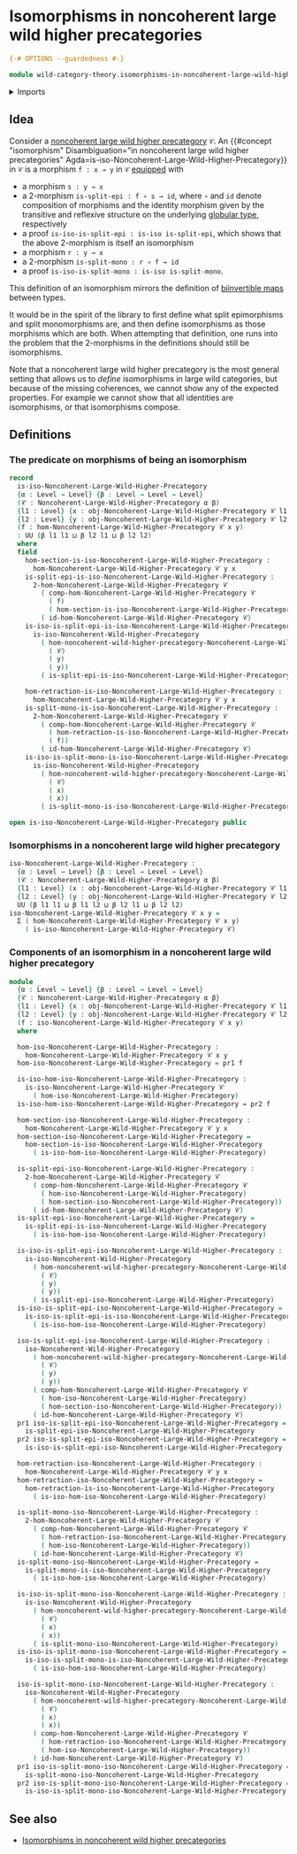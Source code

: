 # Isomorphisms in noncoherent large wild higher precategories

```agda
{-# OPTIONS --guardedness #-}

module wild-category-theory.isomorphisms-in-noncoherent-large-wild-higher-precategories where
```

<details><summary>Imports</summary>

```agda
open import foundation.dependent-pair-types
open import foundation.universe-levels

open import wild-category-theory.isomorphisms-in-noncoherent-wild-higher-precategories
open import wild-category-theory.noncoherent-large-wild-higher-precategories
```

</details>

## Idea

Consider a
[noncoherent large wild higher precategory](wild-category-theory.noncoherent-large-wild-higher-precategories.md)
`𝒞`. An
{{#concept "isomorphism" Disambiguation="in noncoherent large wild higher precategories" Agda=is-iso-Noncoherent-Large-Wild-Higher-Precategory}}
in `𝒞` is a morphism `f : x → y` in `𝒞` [equipped](foundation.structure.md) with

- a morphism `s : y → x`
- a $2$-morphism `is-split-epi : f ∘ s → id`, where `∘` and `id` denote
  composition of morphisms and the identity morphism given by the transitive and
  reflexive structure on the underlying
  [globular type](structured-types.globular-types.md), respectively
- a proof `is-iso-is-split-epi : is-iso is-split-epi`, which shows that the
  above $2$-morphism is itself an isomorphism
- a morphism `r : y → x`
- a $2$-morphism `is-split-mono : r ∘ f → id`
- a proof `is-iso-is-split-mono : is-iso is-split-mono`.

This definition of an isomorphism mirrors the definition of
[biinvertible maps](foundation-core.equivalences.md) between types.

It would be in the spirit of the library to first define what split epimorphisms
and split monomorphisms are, and then define isomorphisms as those morphisms
which are both. When attempting that definition, one runs into the problem that
the $2$-morphisms in the definitions should still be isomorphisms.

Note that a noncoherent large wild higher precategory is the most general
setting that allows us to _define_ isomorphisms in large wild categories, but
because of the missing coherences, we cannot show any of the expected
properties. For example we cannot show that all identities are isomorphisms, or
that isomorphisms compose.

## Definitions

### The predicate on morphisms of being an isomorphism

```agda
record
  is-iso-Noncoherent-Large-Wild-Higher-Precategory
  {α : Level → Level} {β : Level → Level → Level}
  (𝒞 : Noncoherent-Large-Wild-Higher-Precategory α β)
  {l1 : Level} {x : obj-Noncoherent-Large-Wild-Higher-Precategory 𝒞 l1}
  {l2 : Level} {y : obj-Noncoherent-Large-Wild-Higher-Precategory 𝒞 l2}
  (f : hom-Noncoherent-Large-Wild-Higher-Precategory 𝒞 x y)
  : UU (β l1 l1 ⊔ β l2 l1 ⊔ β l2 l2)
  where
  field
    hom-section-is-iso-Noncoherent-Large-Wild-Higher-Precategory :
      hom-Noncoherent-Large-Wild-Higher-Precategory 𝒞 y x
    is-split-epi-is-iso-Noncoherent-Large-Wild-Higher-Precategory :
      2-hom-Noncoherent-Large-Wild-Higher-Precategory 𝒞
        ( comp-hom-Noncoherent-Large-Wild-Higher-Precategory 𝒞
          ( f)
          ( hom-section-is-iso-Noncoherent-Large-Wild-Higher-Precategory))
        ( id-hom-Noncoherent-Large-Wild-Higher-Precategory 𝒞)
    is-iso-is-split-epi-is-iso-Noncoherent-Large-Wild-Higher-Precategory :
      is-iso-Noncoherent-Wild-Higher-Precategory
        ( hom-noncoherent-wild-higher-precategory-Noncoherent-Large-Wild-Higher-Precategory
          ( 𝒞)
          ( y)
          ( y))
        ( is-split-epi-is-iso-Noncoherent-Large-Wild-Higher-Precategory)

    hom-retraction-is-iso-Noncoherent-Large-Wild-Higher-Precategory :
      hom-Noncoherent-Large-Wild-Higher-Precategory 𝒞 y x
    is-split-mono-is-iso-Noncoherent-Large-Wild-Higher-Precategory :
      2-hom-Noncoherent-Large-Wild-Higher-Precategory 𝒞
        ( comp-hom-Noncoherent-Large-Wild-Higher-Precategory 𝒞
          ( hom-retraction-is-iso-Noncoherent-Large-Wild-Higher-Precategory)
          ( f))
        ( id-hom-Noncoherent-Large-Wild-Higher-Precategory 𝒞)
    is-iso-is-split-mono-is-iso-Noncoherent-Large-Wild-Higher-Precategory :
      is-iso-Noncoherent-Wild-Higher-Precategory
        ( hom-noncoherent-wild-higher-precategory-Noncoherent-Large-Wild-Higher-Precategory
          ( 𝒞)
          ( x)
          ( x))
        ( is-split-mono-is-iso-Noncoherent-Large-Wild-Higher-Precategory)

open is-iso-Noncoherent-Large-Wild-Higher-Precategory public
```

### Isomorphisms in a noncoherent large wild higher precategory

```agda
iso-Noncoherent-Large-Wild-Higher-Precategory :
  {α : Level → Level} {β : Level → Level → Level}
  (𝒞 : Noncoherent-Large-Wild-Higher-Precategory α β)
  {l1 : Level} (x : obj-Noncoherent-Large-Wild-Higher-Precategory 𝒞 l1)
  {l2 : Level} (y : obj-Noncoherent-Large-Wild-Higher-Precategory 𝒞 l2) →
  UU (β l1 l1 ⊔ β l1 l2 ⊔ β l2 l1 ⊔ β l2 l2)
iso-Noncoherent-Large-Wild-Higher-Precategory 𝒞 x y =
  Σ ( hom-Noncoherent-Large-Wild-Higher-Precategory 𝒞 x y)
    ( is-iso-Noncoherent-Large-Wild-Higher-Precategory 𝒞)
```

### Components of an isomorphism in a noncoherent large wild higher precategory

```agda
module _
  {α : Level → Level} {β : Level → Level → Level}
  {𝒞 : Noncoherent-Large-Wild-Higher-Precategory α β}
  {l1 : Level} {x : obj-Noncoherent-Large-Wild-Higher-Precategory 𝒞 l1}
  {l2 : Level} {y : obj-Noncoherent-Large-Wild-Higher-Precategory 𝒞 l2}
  (f : iso-Noncoherent-Large-Wild-Higher-Precategory 𝒞 x y)
  where

  hom-iso-Noncoherent-Large-Wild-Higher-Precategory :
    hom-Noncoherent-Large-Wild-Higher-Precategory 𝒞 x y
  hom-iso-Noncoherent-Large-Wild-Higher-Precategory = pr1 f

  is-iso-hom-iso-Noncoherent-Large-Wild-Higher-Precategory :
    is-iso-Noncoherent-Large-Wild-Higher-Precategory 𝒞
      ( hom-iso-Noncoherent-Large-Wild-Higher-Precategory)
  is-iso-hom-iso-Noncoherent-Large-Wild-Higher-Precategory = pr2 f

  hom-section-iso-Noncoherent-Large-Wild-Higher-Precategory :
    hom-Noncoherent-Large-Wild-Higher-Precategory 𝒞 y x
  hom-section-iso-Noncoherent-Large-Wild-Higher-Precategory =
    hom-section-is-iso-Noncoherent-Large-Wild-Higher-Precategory
      ( is-iso-hom-iso-Noncoherent-Large-Wild-Higher-Precategory)

  is-split-epi-iso-Noncoherent-Large-Wild-Higher-Precategory :
    2-hom-Noncoherent-Large-Wild-Higher-Precategory 𝒞
      ( comp-hom-Noncoherent-Large-Wild-Higher-Precategory 𝒞
        ( hom-iso-Noncoherent-Large-Wild-Higher-Precategory)
        ( hom-section-iso-Noncoherent-Large-Wild-Higher-Precategory))
      ( id-hom-Noncoherent-Large-Wild-Higher-Precategory 𝒞)
  is-split-epi-iso-Noncoherent-Large-Wild-Higher-Precategory =
    is-split-epi-is-iso-Noncoherent-Large-Wild-Higher-Precategory
      ( is-iso-hom-iso-Noncoherent-Large-Wild-Higher-Precategory)

  is-iso-is-split-epi-iso-Noncoherent-Large-Wild-Higher-Precategory :
    is-iso-Noncoherent-Wild-Higher-Precategory
      ( hom-noncoherent-wild-higher-precategory-Noncoherent-Large-Wild-Higher-Precategory
        ( 𝒞)
        ( y)
        ( y))
      ( is-split-epi-iso-Noncoherent-Large-Wild-Higher-Precategory)
  is-iso-is-split-epi-iso-Noncoherent-Large-Wild-Higher-Precategory =
    is-iso-is-split-epi-is-iso-Noncoherent-Large-Wild-Higher-Precategory
      ( is-iso-hom-iso-Noncoherent-Large-Wild-Higher-Precategory)

  iso-is-split-epi-iso-Noncoherent-Large-Wild-Higher-Precategory :
    iso-Noncoherent-Wild-Higher-Precategory
      ( hom-noncoherent-wild-higher-precategory-Noncoherent-Large-Wild-Higher-Precategory
        ( 𝒞)
        ( y)
        ( y))
      ( comp-hom-Noncoherent-Large-Wild-Higher-Precategory 𝒞
        ( hom-iso-Noncoherent-Large-Wild-Higher-Precategory)
        ( hom-section-iso-Noncoherent-Large-Wild-Higher-Precategory))
      ( id-hom-Noncoherent-Large-Wild-Higher-Precategory 𝒞)
  pr1 iso-is-split-epi-iso-Noncoherent-Large-Wild-Higher-Precategory =
    is-split-epi-iso-Noncoherent-Large-Wild-Higher-Precategory
  pr2 iso-is-split-epi-iso-Noncoherent-Large-Wild-Higher-Precategory =
    is-iso-is-split-epi-iso-Noncoherent-Large-Wild-Higher-Precategory

  hom-retraction-iso-Noncoherent-Large-Wild-Higher-Precategory :
    hom-Noncoherent-Large-Wild-Higher-Precategory 𝒞 y x
  hom-retraction-iso-Noncoherent-Large-Wild-Higher-Precategory =
    hom-retraction-is-iso-Noncoherent-Large-Wild-Higher-Precategory
      ( is-iso-hom-iso-Noncoherent-Large-Wild-Higher-Precategory)

  is-split-mono-iso-Noncoherent-Large-Wild-Higher-Precategory :
    2-hom-Noncoherent-Large-Wild-Higher-Precategory 𝒞
      ( comp-hom-Noncoherent-Large-Wild-Higher-Precategory 𝒞
        ( hom-retraction-iso-Noncoherent-Large-Wild-Higher-Precategory)
        ( hom-iso-Noncoherent-Large-Wild-Higher-Precategory))
      ( id-hom-Noncoherent-Large-Wild-Higher-Precategory 𝒞)
  is-split-mono-iso-Noncoherent-Large-Wild-Higher-Precategory =
    is-split-mono-is-iso-Noncoherent-Large-Wild-Higher-Precategory
      ( is-iso-hom-iso-Noncoherent-Large-Wild-Higher-Precategory)

  is-iso-is-split-mono-iso-Noncoherent-Large-Wild-Higher-Precategory :
    is-iso-Noncoherent-Wild-Higher-Precategory
      ( hom-noncoherent-wild-higher-precategory-Noncoherent-Large-Wild-Higher-Precategory
        ( 𝒞)
        ( x)
        ( x))
      ( is-split-mono-iso-Noncoherent-Large-Wild-Higher-Precategory)
  is-iso-is-split-mono-iso-Noncoherent-Large-Wild-Higher-Precategory =
    is-iso-is-split-mono-is-iso-Noncoherent-Large-Wild-Higher-Precategory
      ( is-iso-hom-iso-Noncoherent-Large-Wild-Higher-Precategory)

  iso-is-split-mono-iso-Noncoherent-Large-Wild-Higher-Precategory :
    iso-Noncoherent-Wild-Higher-Precategory
      ( hom-noncoherent-wild-higher-precategory-Noncoherent-Large-Wild-Higher-Precategory
        ( 𝒞)
        ( x)
        ( x))
      ( comp-hom-Noncoherent-Large-Wild-Higher-Precategory 𝒞
        ( hom-retraction-iso-Noncoherent-Large-Wild-Higher-Precategory)
        ( hom-iso-Noncoherent-Large-Wild-Higher-Precategory))
      ( id-hom-Noncoherent-Large-Wild-Higher-Precategory 𝒞)
  pr1 iso-is-split-mono-iso-Noncoherent-Large-Wild-Higher-Precategory =
    is-split-mono-iso-Noncoherent-Large-Wild-Higher-Precategory
  pr2 iso-is-split-mono-iso-Noncoherent-Large-Wild-Higher-Precategory =
    is-iso-is-split-mono-iso-Noncoherent-Large-Wild-Higher-Precategory
```

## See also

- [Isomorphisms in noncoherent wild higher precategories](wild-category-theory.isomorphisms-in-noncoherent-wild-higher-precategories.md)
